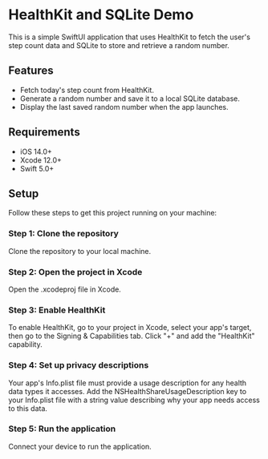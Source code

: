 # HealthKit and SQLite Demo

This is a simple SwiftUI application that uses HealthKit to fetch the user's step count data and SQLite to store and retrieve a random number.

## Features

- Fetch today's step count from HealthKit.
- Generate a random number and save it to a local SQLite database.
- Display the last saved random number when the app launches.

## Requirements

- iOS 14.0+
- Xcode 12.0+
- Swift 5.0+

## Setup

Follow these steps to get this project running on your machine:

### Step 1: Clone the repository

Clone the repository to your local machine.

### Step 2: Open the project in Xcode
Open the .xcodeproj file in Xcode.

### Step 3: Enable HealthKit
To enable HealthKit, go to your project in Xcode, select your app's target, then go to the Signing & Capabilities tab. Click "+" and add the "HealthKit" capability.

### Step 4: Set up privacy descriptions
Your app's Info.plist file must provide a usage description for any health data types it accesses. Add the NSHealthShareUsageDescription key to your Info.plist file with a string value describing why your app needs access to this data.

### Step 5: Run the application
Connect your device to run the application.
